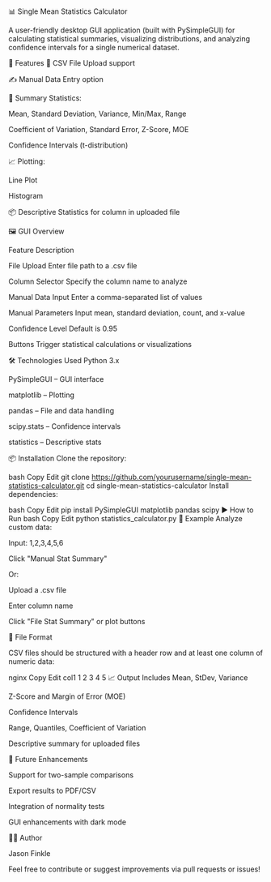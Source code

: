 📊 Single Mean Statistics Calculator

A user-friendly desktop GUI application (built with PySimpleGUI) for calculating statistical summaries, visualizing distributions, and analyzing confidence intervals for a single numerical dataset.

🚀 Features
📁 CSV File Upload support

✍️ Manual Data Entry option

🧠 Summary Statistics:

Mean, Standard Deviation, Variance, Min/Max, Range

Coefficient of Variation, Standard Error, Z-Score, MOE

Confidence Intervals (t-distribution)

📈 Plotting:

Line Plot

Histogram

📦 Descriptive Statistics for column in uploaded file

🖼️ GUI Overview

Feature	Description

File Upload	Enter file path to a .csv file

Column Selector	Specify the column name to analyze

Manual Data Input	Enter a comma-separated list of values

Manual Parameters	Input mean, standard deviation, count, and x-value

Confidence Level	Default is 0.95

Buttons	Trigger statistical calculations or visualizations

🛠️ Technologies Used
Python 3.x

PySimpleGUI – GUI interface

matplotlib – Plotting

pandas – File and data handling

scipy.stats – Confidence intervals

statistics – Descriptive stats

📦 Installation
Clone the repository:

bash
Copy
Edit
git clone https://github.com/yourusername/single-mean-statistics-calculator.git
cd single-mean-statistics-calculator
Install dependencies:

bash
Copy
Edit
pip install PySimpleGUI matplotlib pandas scipy
▶️ How to Run
bash
Copy
Edit
python statistics_calculator.py
📸 Example
Analyze custom data:

Input: 1,2,3,4,5,6

Click "Manual Stat Summary"

Or:

Upload a .csv file

Enter column name

Click "File Stat Summary" or plot buttons

📁 File Format

CSV files should be structured with a header row and at least one column of numeric data:

nginx
Copy
Edit
col1
1
2
3
4
5
📈 Output Includes
Mean, StDev, Variance

Z-Score and Margin of Error (MOE)

Confidence Intervals

Range, Quantiles, Coefficient of Variation

Descriptive summary for uploaded files

🧪 Future Enhancements

Support for two-sample comparisons

Export results to PDF/CSV

Integration of normality tests

GUI enhancements with dark mode

🧑‍💻 Author

Jason Finkle

Feel free to contribute or suggest improvements via pull requests or issues!
